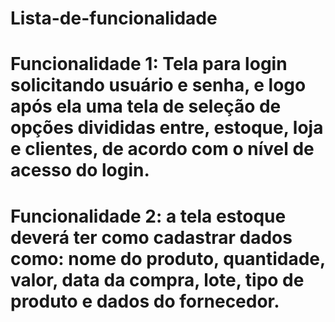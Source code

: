 # Lista-de-funcionalidade

# Funcionalidade 1: Tela para login solicitando usuário e senha, e logo após ela uma tela de seleção de opções divididas entre, estoque, loja e clientes, de acordo com o nível de acesso do login.

# Funcionalidade 2: a tela estoque deverá ter como cadastrar dados como: nome do produto, quantidade, valor, data da compra, lote, tipo de produto e dados do fornecedor.